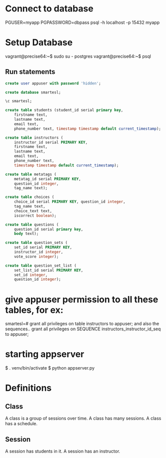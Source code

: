 # Connect to database
PGUSER=myapp PGPASSWORD=dbpass psql -h localhost -p 15432 myapp

# Setup Database
vagrant@precise64:~$ sudo su - postgres
vagrant@precise64:~$ psql

## Run statements
```sql
create user appuser with password 'hidden';

create database smartesl;

\c smartesl;

create table students (student_id serial primary key,
	firstname text,
	lastname text,
	email text,
	phone_number text, timestamp timestamp default current_timestamp);

create table instructors (
	instructor_id serial PRIMARY KEY,
	firstname text,
	lastname text,
	email text,
	phone_number text,
	timestamp timestamp default current_timestamp);

create table metatags (
	metatag_id serial PRIMARY KEY,
	question_id integer,
	tag_name text);

create table choices (
	choice_id serial PRIMARY KEY, question_id integer,
	tag_name text,
	choice_text text,
    iscorrect boolean);

create table questions (
	question_id serial primary key,
	body text);

create table question_sets (
	set_id serial PRIMARY KEY,
	instructor_id integer,
	vote_score integer);

create table question_set_list (
	set_list_id serial PRIMARY KEY,
	set_id integer,
	question_id integer);
```

# give appuser permission to all these tables, for ex:
smartesl=# grant all privileges on table instructors to appuser;
and also the sequences..
grant all privileges on SEQUENCE instructors_instructor_id_seq to appuser;


# starting appserver
$ . venv/bin/activate
$ python appserver.py

# Definitions
## Class
A class is a group of sessions over time. A class has many sessions. A class has a schedule.

## Session
A session has students in it. A session has an instructor.
